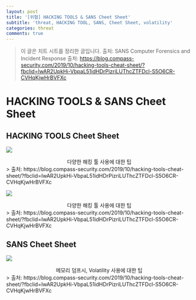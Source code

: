 ```yaml
---
layout: post
title: '[위협] HACKING TOOLS & SANS Cheet Sheet'
subtitle: 'threat, HACKING TOOL, SANS, Cheet Sheet, volatility'
categories: threat 
comments: true
---
```


> 이 글은 치트 시트를 정리한 글입니다. 출처: SANS Computer Forensics and Incident Response
> 출처: https://blog.compass-security.com/2019/10/hacking-tools-cheat-sheet/?fbclid=IwAR2UpkHi-VbpaL51idHDrPizriLUThcZTFDcl-S5O6CR-CVHqKjwHrBVFXc

# HACKING TOOLS & SANS Cheet Sheet

## HACKING TOOLS Cheet Sheet

![](https://chanbin.github.io/assets/img/cheet-sheet/hackingtools1.PNG)
<center>다양한 해킹 툴 사용에 대한 팁</center>
> 출처: https://blog.compass-security.com/2019/10/hacking-tools-cheat-sheet/?fbclid=IwAR2UpkHi-VbpaL51idHDrPizriLUThcZTFDcl-S5O6CR-CVHqKjwHrBVFXc

![](https://chanbin.github.io/assets/img/cheet-sheet/hackingtools2.PNG)
<center>다양한 해킹 툴 사용에 대한 팁</center>
> 출처: https://blog.compass-security.com/2019/10/hacking-tools-cheat-sheet/?fbclid=IwAR2UpkHi-VbpaL51idHDrPizriLUThcZTFDcl-S5O6CR-CVHqKjwHrBVFXc

## SANS Cheet Sheet

![](https://chanbin.github.io/assets/img/cheet-sheet/sans.PNG)
<center>메모리 덤프시, Volatility 사용에 대한 팁</center>
> 출처: https://blog.compass-security.com/2019/10/hacking-tools-cheat-sheet/?fbclid=IwAR2UpkHi-VbpaL51idHDrPizriLUThcZTFDcl-S5O6CR-CVHqKjwHrBVFXc
 